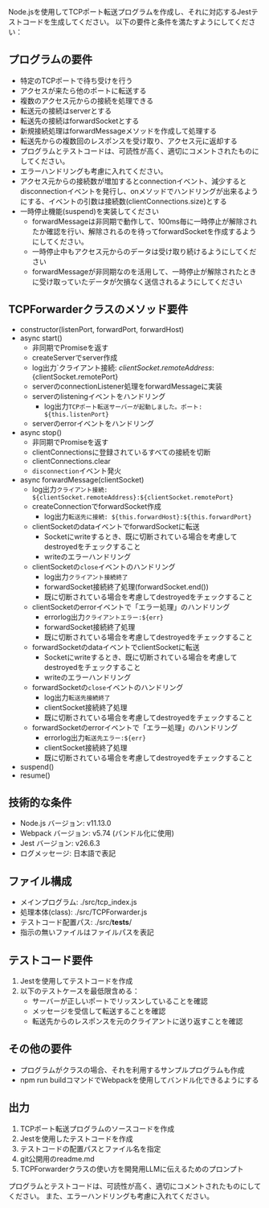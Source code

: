 Node.jsを使用してTCPポート転送プログラムを作成し、それに対応するJestテストコードを生成してください。
以下の要件と条件を満たすようにしてください：

## プログラムの要件

- 特定のTCPポートで待ち受けを行う
- アクセスが来たら他のポートに転送する
- 複数のアクセス元からの接続を処理できる
- 転送元の接続はserverとする
- 転送先の接続はforwardSocketとする
- 新規接続処理はforwardMessageメソッドを作成して処理する
- 転送先からの複数回のレスポンスを受け取り、アクセス元に返却する
- プログラムとテストコードは、可読性が高く、適切にコメントされたものにしてください。
- エラーハンドリングも考慮に入れてください。
- アクセス元からの接続数が増加するとconnectionイベント、減少するとdisconnectionイベントを発行し、onメソッドでハンドリングが出来るようにする、イベントの引数は接続数(clientConnections.size)とする
- 一時停止機能(suspend)を実装してください
  - forwardMessageは非同期で動作して、100ms毎に一時停止が解除されたか確認を行い、解除されるのを待ってforwardSocketを作成するようにしてください。
  - 一時停止中もアクセス元からのデータは受け取り続けるようにしてください
  - forwardMessageが非同期なのを活用して、一時停止が解除されたときに受け取っていたデータが欠損なく送信されるようにしてください

## TCPForwarderクラスのメソッド要件

- constructor(listenPort, forwardPort, forwardHost) 
- async start()
  - 非同期でPromiseを返す
  - createServerでserver作成
  - log出力`クライアント接続: ${clientSocket.remoteAddress}:${clientSocket.remotePort}
  - serverのconnectionListener処理をforwardMessageに実装
  - serverのlisteningイベントをハンドリング
    - log出力`TCPポート転送サーバーが起動しました。ポート: ${this.listenPort}`
  - serverのerrorイベントをハンドリング
- async stop()
  - 非同期でPromiseを返す
  - clientConnectionsに登録されているすべての接続を切断
  - clientConnections.clear
  - `disconnection`イベント発火
- async forwardMessage(clientSocket)
  - log出力`クライアント接続: ${clientSocket.remoteAddress}:${clientSocket.remotePort}`
  - createConnectionでforwardSocket作成
    - log出力`転送先に接続: ${this.forwardHost}:${this.forwardPort}`
  - clientSocketのdataイベントでforwardSocketに転送
    - Socketにwriteするとき、既に切断されている場合を考慮してdestroyedをチェックすること
    - writeのエラーハンドリング
  - clientSocketの`close`イベントのハンドリング
    - log出力`クライアント接続終了`
    - forwardSocket接続終了処理(forwardSocket.end())
    - 既に切断されている場合を考慮してdestroyedをチェックすること
  - clientSocketのerrorイベントで「エラー処理」のハンドリング
    - errorlog出力`クライアントエラー:${err}`
    - forwardSocket接続終了処理
    - 既に切断されている場合を考慮してdestroyedをチェックすること
  - forwardSocketのdataイベントでclientSocketに転送
    - Socketにwriteするとき、既に切断されている場合を考慮してdestroyedをチェックすること
    - writeのエラーハンドリング
  - forwardSocketの`close`イベントのハンドリング
    - log出力`転送先接続終了`
    - clientSocket接続終了処理
    - 既に切断されている場合を考慮してdestroyedをチェックすること
  - forwardSocketのerrorイベントで「エラー処理」のハンドリング
    - errorlog出力`転送先エラー:${err}`
    - clientSocket接続終了処理
    - 既に切断されている場合を考慮してdestroyedをチェックすること
- suspend() 
- resume() 


## 技術的な条件

- Node.js バージョン: v11.13.0
- Webpack バージョン: v5.74 (バンドル化に使用)
- Jest バージョン: v26.6.3
- ログメッセージ: 日本語で表記

## ファイル構成

- メインプログラム: ./src/tcp_index.js
- 処理本体(class): ./src/TCPForwarder.js
- テストコード配置パス: ./src/__tests__/
- 指示の無いファイルはファイルパスを表記

## テストコード要件

1. Jestを使用してテストコードを作成
2. 以下のテストケースを最低限含める：
   - サーバーが正しいポートでリッスンしていることを確認
   - メッセージを受信して転送することを確認
   - 転送先からのレスポンスを元のクライアントに送り返すことを確認

## その他の要件

   - プログラムがクラスの場合、それを利用するサンプルプログラムも作成
   - npm run buildコマンドでWebpackを使用してバンドル化できるようにする

## 出力

1. TCPポート転送プログラムのソースコードを作成
2. Jestを使用したテストコードを作成
3. テストコードの配置パスとファイル名を指定
4. git公開用のreadme.md
5. TCPForwarderクラスの使い方を開発用LLMに伝えるためのプロンプト

プログラムとテストコードは、可読性が高く、適切にコメントされたものにしてください。
また、エラーハンドリングも考慮に入れてください。


